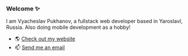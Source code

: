 ### Welcome ✨

I am Vyacheslav Pukhanov, a fullstack web developer based in Yaroslavl, Russia. Also doing mobile development as a hobby!

- 🌎 [Check out my website](https://pukhanov.com)
- 📫 [Send me an email](mailto:vyacheslav@pukhanov.ru)

<!--
**vpukhanov/vpukhanov** is a ✨ _special_ ✨ repository because its `README.md` (this file) appears on your GitHub profile.

Here are some ideas to get you started:

- 🔭 I’m currently working on ...
- 🌱 I’m currently learning ...
- 👯 I’m looking to collaborate on ...
- 🤔 I’m looking for help with ...
- 💬 Ask me about ...
- 📫 How to reach me: ...
- 😄 Pronouns: ...
- ⚡ Fun fact: ...
-->
